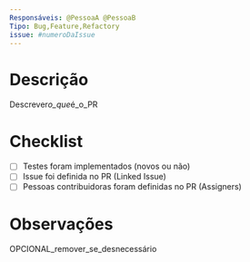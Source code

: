 ```yaml
---
Responsáveis: @PessoaA @PessoaB
Tipo: Bug,Feature,Refactory
issue: #numeroDaIssue
---
```


# Descrição

Descrever*o_que*é_o_PR

# Checklist

- [ ] Testes foram implementados (novos ou não)
- [ ] Issue foi definida no PR (Linked Issue)
- [ ] Pessoas contribuidoras foram definidas no PR (Assigners)

# Observações

OPCIONAL_remover_se_desnecessário
